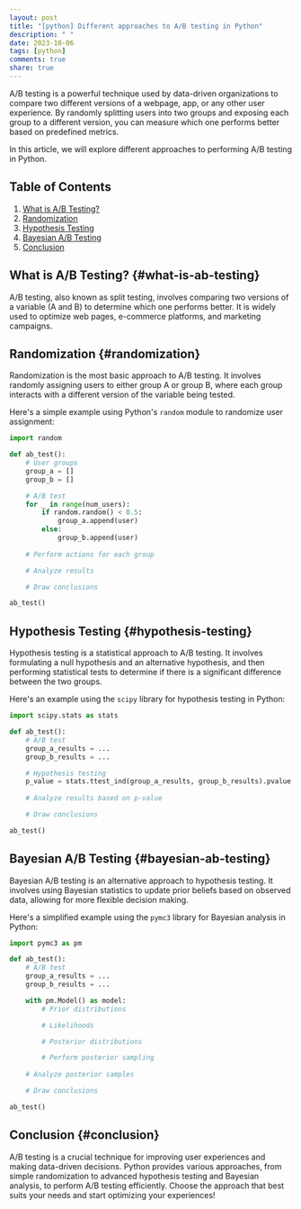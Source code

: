 ```yaml
---
layout: post
title: "[python] Different approaches to A/B testing in Python"
description: " "
date: 2023-10-06
tags: [python]
comments: true
share: true
---
```


A/B testing is a powerful technique used by data-driven organizations to compare two different versions of a webpage, app, or any other user experience. By randomly splitting users into two groups and exposing each group to a different version, you can measure which one performs better based on predefined metrics.

In this article, we will explore different approaches to performing A/B testing in Python.

## Table of Contents
1. [What is A/B Testing?](#what-is-ab-testing)
2. [Randomization](#randomization)
3. [Hypothesis Testing](#hypothesis-testing)
4. [Bayesian A/B Testing](#bayesian-ab-testing)
5. [Conclusion](#conclusion)

## What is A/B Testing? {#what-is-ab-testing}
A/B testing, also known as split testing, involves comparing two versions of a variable (A and B) to determine which one performs better. It is widely used to optimize web pages, e-commerce platforms, and marketing campaigns.

## Randomization {#randomization}
Randomization is the most basic approach to A/B testing. It involves randomly assigning users to either group A or group B, where each group interacts with a different version of the variable being tested.

Here's a simple example using Python's `random` module to randomize user assignment:

```python
import random

def ab_test():
    # User groups
    group_a = []
    group_b = []

    # A/B test
    for _ in range(num_users):
        if random.random() < 0.5:
            group_a.append(user)
        else:
            group_b.append(user)
    
    # Perform actions for each group

    # Analyze results

    # Draw conclusions

ab_test()
```

## Hypothesis Testing {#hypothesis-testing}
Hypothesis testing is a statistical approach to A/B testing. It involves formulating a null hypothesis and an alternative hypothesis, and then performing statistical tests to determine if there is a significant difference between the two groups.

Here's an example using the `scipy` library for hypothesis testing in Python:

```python
import scipy.stats as stats

def ab_test():
    # A/B test
    group_a_results = ...
    group_b_results = ...

    # Hypothesis testing
    p_value = stats.ttest_ind(group_a_results, group_b_results).pvalue
    
    # Analyze results based on p-value

    # Draw conclusions

ab_test()
```

## Bayesian A/B Testing {#bayesian-ab-testing}
Bayesian A/B testing is an alternative approach to hypothesis testing. It involves using Bayesian statistics to update prior beliefs based on observed data, allowing for more flexible decision making.

Here's a simplified example using the `pymc3` library for Bayesian analysis in Python:

```python
import pymc3 as pm

def ab_test():
    # A/B test
    group_a_results = ...
    group_b_results = ...

    with pm.Model() as model:
        # Prior distributions

        # Likelihoods

        # Posterior distributions

        # Perform posterior sampling
    
    # Analyze posterior samples

    # Draw conclusions

ab_test()
```

## Conclusion {#conclusion}
A/B testing is a crucial technique for improving user experiences and making data-driven decisions. Python provides various approaches, from simple randomization to advanced hypothesis testing and Bayesian analysis, to perform A/B testing efficiently. Choose the approach that best suits your needs and start optimizing your experiences!